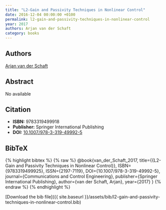 ```yaml
---
title: "L2-Gain and Passivity Techniques in Nonlinear Control"
date: 2016-12-04 00:00:00 +0100
permalink: l2-gain-and-passivity-techniques-in-nonlinear-control
year: 2017
authors: Arjan van der Schaft
category: books
---
```

 
## Authors
[Arjan van der Schaft](authors/arjan-van-der-schaft)
 
## Abstract
No  available
 
## Citation
- **ISBN:** 9783319499918
- **Publisher:** Springer International Publishing
- **DOI:** [10.1007/978-3-319-49992-5](https://doi.org/10.1007/978-3-319-49992-5)
 
## BibTeX
{% highlight bibtex %}
{% raw %}
@book{van_der_Schaft_2017,
  title={{L2-Gain and Passivity Techniques in Nonlinear Control}},
  ISBN={9783319499925},
  ISSN={2197-7119},
  DOI={10.1007/978-3-319-49992-5},
  journal={Communications and Control Engineering},
  publisher={Springer International Publishing},
  author={van der Schaft, Arjan},
  year={2017}
}
{% endraw %}
{% endhighlight %}
 
[Download the bib file]({{ site.baseurl }}/assets/bib/l2-gain-and-passivity-techniques-in-nonlinear-control.bib)
 
